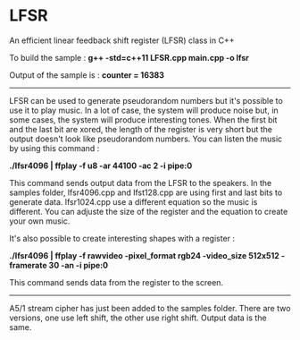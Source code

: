 # LFSR
An efficient linear feedback shift register (LFSR) class in C++

To build the sample : **g++ -std=c++11 LFSR.cpp main.cpp -o lfsr**

Output of the sample is : **counter = 16383**

----------------------------------------

LFSR can be used to generate pseudorandom numbers but it's possible to use it to play music. In a lot of case, the system will produce noise but, in some cases, the system will produce interesting tones. When the first bit and the last bit are xored, the length of the register is very short but the output doesn't look like pseudorandom numbers. You can listen the music by using this command : 

**./lfsr4096 | ffplay -f u8 -ar 44100 -ac 2 -i pipe:0**

This command sends output data from the LFSR to the speakers. In the samples folder, lfsr4096.cpp and lfst128.cpp are using first and last bits to generate data. lfsr1024.cpp use a different equation so the music is different. You can adjuste the size of the register and the equation to create your own music. 

It's also possible to create interesting shapes with a register :

**./lfsr4096 | ffplay -f rawvideo -pixel_format rgb24 -video_size 512x512 -framerate 30 -an -i pipe:0**

This command sends data from the register to the screen.

----------------------------------------

A5/1 stream cipher has just been added to the samples folder. There are two versions, one use left shift, the other use right shift. Output data is the same.
